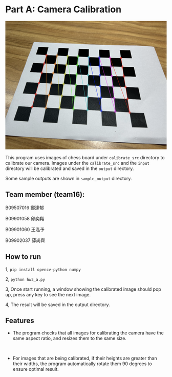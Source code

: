 # Part A: Camera Calibration

<p align="center">
    <img src=docs/figure_1.png height=400px/>
</p>

This program uses images of chess board under `calibrate_src` directory to calibrate our camera. Images under the `calibrate_src`  and the `input` directory will be calibrated and saved in the `output` directory.

Some sample outputs are shown in `sample_output` directory.

## Team member (team16):
B09507016 鄭達郁

B09901058 邱奕翔

B09901060 王泓予

B09902037 薛尚齊

## How to run 
1, ```pip install opencv-python numpy```

2, ```python hw3_a.py```

3, Once start running, a window showing the calibrated image should pop up, press any key to see the next image.

4, The result will be saved in the output directory.

## Features
- The program checks that all images for calibrating the camera have the same aspect ratio, and resizes them to the same size.
<br>

- For images that are being calibrated, if their heights are greater than their widths, the program automatically rotate them 90 degrees to ensure optimal result.